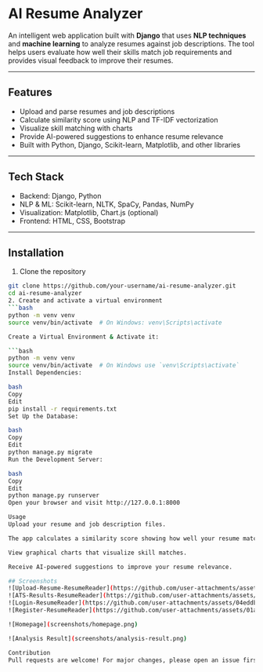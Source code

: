 # AI Resume Analyzer

An intelligent web application built with **Django** that uses **NLP techniques** and **machine learning** to analyze resumes against job descriptions. The tool helps users evaluate how well their skills match job requirements and provides visual feedback to improve their resumes.

---

## Features

- Upload and parse resumes and job descriptions  
- Calculate similarity score using NLP and TF-IDF vectorization  
- Visualize skill matching with charts  
- Provide AI-powered suggestions to enhance resume relevance  
- Built with Python, Django, Scikit-learn, Matplotlib, and other libraries  

---

## Tech Stack

- Backend: Django, Python  
- NLP & ML: Scikit-learn, NLTK, SpaCy, Pandas, NumPy  
- Visualization: Matplotlib, Chart.js (optional)  
- Frontend: HTML, CSS, Bootstrap  

---

## Installation

1. Clone the repository  
```bash
git clone https://github.com/your-username/ai-resume-analyzer.git
cd ai-resume-analyzer
2. Create and activate a virtual environment  
```bash
python -m venv venv
source venv/bin/activate  # On Windows: venv\Scripts\activate

Create a Virtual Environment & Activate it:

```bash
python -m venv venv
source venv/bin/activate  # On Windows use `venv\Scripts\activate`
Install Dependencies:

bash
Copy
Edit
pip install -r requirements.txt
Set Up the Database:

bash
Copy
Edit
python manage.py migrate
Run the Development Server:

bash
Copy
Edit
python manage.py runserver
Open your browser and visit http://127.0.0.1:8000

Usage
Upload your resume and job description files.

The app calculates a similarity score showing how well your resume matches the job description.

View graphical charts that visualize skill matches.

Receive AI-powered suggestions to improve your resume relevance.

## Screenshots
![Upload-Resume-ResumeReader](https://github.com/user-attachments/assets/0ea2a70e-14ad-481e-860c-5cda58b4bfff)
![ATS-Results-ResumeReader](https://github.com/user-attachments/assets/3461bc29-9ecd-44ca-ad54-1a966332eb15)
![Login-ResumeReader](https://github.com/user-attachments/assets/04eddba4-24fd-4b0b-b40a-abb79bf4731d)
![Register-ResumeReader](https://github.com/user-attachments/assets/01a29d89-9d6b-4b43-beaa-8ec8accd22a1)

![Homepage](screenshots/homepage.png)

![Analysis Result](screenshots/analysis-result.png)

Contribution
Pull requests are welcome! For major changes, please open an issue first to discuss.


